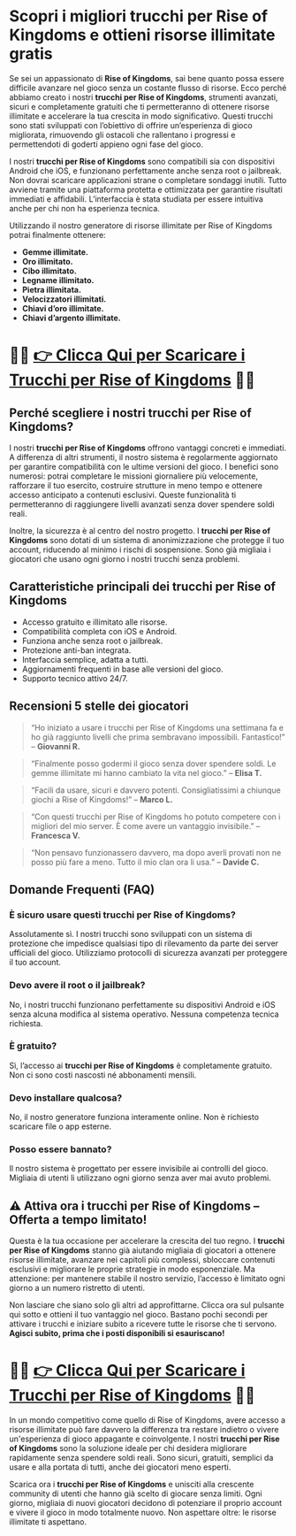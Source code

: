 <h1>Scopri i migliori trucchi per Rise of Kingdoms e ottieni risorse illimitate gratis</h1>

<p>Se sei un appassionato di <strong>Rise of Kingdoms</strong>, sai bene quanto possa essere difficile avanzare nel gioco senza un costante flusso di risorse. Ecco perché abbiamo creato i nostri <strong>trucchi per Rise of Kingdoms</strong>, strumenti avanzati, sicuri e completamente gratuiti che ti permetteranno di ottenere risorse illimitate e accelerare la tua crescita in modo significativo. Questi trucchi sono stati sviluppati con l’obiettivo di offrire un’esperienza di gioco migliorata, rimuovendo gli ostacoli che rallentano i progressi e permettendoti di goderti appieno ogni fase del gioco.</p>

<p>I nostri <strong>trucchi per Rise of Kingdoms</strong> sono compatibili sia con dispositivi Android che iOS, e funzionano perfettamente anche senza root o jailbreak. Non dovrai scaricare applicazioni strane o completare sondaggi inutili. Tutto avviene tramite una piattaforma protetta e ottimizzata per garantire risultati immediati e affidabili. L’interfaccia è stata studiata per essere intuitiva anche per chi non ha esperienza tecnica.</p>

<p>Utilizzando il nostro generatore di risorse illimitate per Rise of Kingdoms potrai finalmente ottenere:</p>

<ul>
  <li><strong>Gemme illimitate.</strong></li>
  <li><strong>Oro illimitato.</strong></li>
  <li><strong>Cibo illimitato.</strong></li>
  <li><strong>Legname illimitato.</strong></li>
  <li><strong>Pietra illimitata.</strong></li>
  <li><strong>Velocizzatori illimitati.</strong></li>
  <li><strong>Chiavi d’oro illimitate.</strong></li>
  <li><strong>Chiavi d’argento illimitate.</strong></li>
</ul>

# 🔴🔴 **[👉 Clicca Qui per Scaricare i Trucchi per Rise of Kingdoms](https://rebrand.ly/MobManiaDev)** 🔴🔴

<h2>Perché scegliere i nostri trucchi per Rise of Kingdoms?</h2>

<p>I nostri <strong>trucchi per Rise of Kingdoms</strong> offrono vantaggi concreti e immediati. A differenza di altri strumenti, il nostro sistema è regolarmente aggiornato per garantire compatibilità con le ultime versioni del gioco. I benefici sono numerosi: potrai completare le missioni giornaliere più velocemente, rafforzare il tuo esercito, costruire strutture in meno tempo e ottenere accesso anticipato a contenuti esclusivi. Queste funzionalità ti permetteranno di raggiungere livelli avanzati senza dover spendere soldi reali.</p>

<p>Inoltre, la sicurezza è al centro del nostro progetto. I <strong>trucchi per Rise of Kingdoms</strong> sono dotati di un sistema di anonimizzazione che protegge il tuo account, riducendo al minimo i rischi di sospensione. Sono già migliaia i giocatori che usano ogni giorno i nostri trucchi senza problemi.</p>

<h2>Caratteristiche principali dei trucchi per Rise of Kingdoms</h2>

<ul>
  <li>Accesso gratuito e illimitato alle risorse.</li>
  <li>Compatibilità completa con iOS e Android.</li>
  <li>Funziona anche senza root o jailbreak.</li>
  <li>Protezione anti-ban integrata.</li>
  <li>Interfaccia semplice, adatta a tutti.</li>
  <li>Aggiornamenti frequenti in base alle versioni del gioco.</li>
  <li>Supporto tecnico attivo 24/7.</li>
</ul>

<h2>Recensioni 5 stelle dei giocatori</h2>

<blockquote>
  <p>“Ho iniziato a usare i trucchi per Rise of Kingdoms una settimana fa e ho già raggiunto livelli che prima sembravano impossibili. Fantastico!” – <strong>Giovanni R.</strong></p>
</blockquote>

<blockquote>
  <p>“Finalmente posso godermi il gioco senza dover spendere soldi. Le gemme illimitate mi hanno cambiato la vita nel gioco.” – <strong>Elisa T.</strong></p>
</blockquote>

<blockquote>
  <p>“Facili da usare, sicuri e davvero potenti. Consigliatissimi a chiunque giochi a Rise of Kingdoms!” – <strong>Marco L.</strong></p>
</blockquote>

<blockquote>
  <p>“Con questi trucchi per Rise of Kingdoms ho potuto competere con i migliori del mio server. È come avere un vantaggio invisibile.” – <strong>Francesca V.</strong></p>
</blockquote>

<blockquote>
  <p>“Non pensavo funzionassero davvero, ma dopo averli provati non ne posso più fare a meno. Tutto il mio clan ora li usa.” – <strong>Davide C.</strong></p>
</blockquote>

<h2>Domande Frequenti (FAQ)</h2>

<h3>È sicuro usare questi trucchi per Rise of Kingdoms?</h3>
<p>Assolutamente sì. I nostri trucchi sono sviluppati con un sistema di protezione che impedisce qualsiasi tipo di rilevamento da parte dei server ufficiali del gioco. Utilizziamo protocolli di sicurezza avanzati per proteggere il tuo account.</p>

<h3>Devo avere il root o il jailbreak?</h3>
<p>No, i nostri trucchi funzionano perfettamente su dispositivi Android e iOS senza alcuna modifica al sistema operativo. Nessuna competenza tecnica richiesta.</p>

<h3>È gratuito?</h3>
<p>Sì, l’accesso ai <strong>trucchi per Rise of Kingdoms</strong> è completamente gratuito. Non ci sono costi nascosti né abbonamenti mensili.</p>

<h3>Devo installare qualcosa?</h3>
<p>No, il nostro generatore funziona interamente online. Non è richiesto scaricare file o app esterne.</p>

<h3>Posso essere bannato?</h3>
<p>Il nostro sistema è progettato per essere invisibile ai controlli del gioco. Migliaia di utenti li utilizzano ogni giorno senza aver mai avuto problemi.</p>

<h2>⚠️ Attiva ora i trucchi per Rise of Kingdoms – Offerta a tempo limitato!</h2>

<p>Questa è la tua occasione per accelerare la crescita del tuo regno. I <strong>trucchi per Rise of Kingdoms</strong> stanno già aiutando migliaia di giocatori a ottenere risorse illimitate, avanzare nei capitoli più complessi, sbloccare contenuti esclusivi e migliorare le proprie strategie in modo esponenziale. Ma attenzione: per mantenere stabile il nostro servizio, l’accesso è limitato ogni giorno a un numero ristretto di utenti.</p>

<p>Non lasciare che siano solo gli altri ad approfittarne. Clicca ora sul pulsante qui sotto e ottieni il tuo vantaggio nel gioco. Bastano pochi secondi per attivare i trucchi e iniziare subito a ricevere tutte le risorse che ti servono. <strong>Agisci subito, prima che i posti disponibili si esauriscano!</strong></p>

# 🔴🔴 **[👉 Clicca Qui per Scaricare i Trucchi per Rise of Kingdoms](https://rebrand.ly/MobManiaDev)** 🔴🔴

<p>In un mondo competitivo come quello di Rise of Kingdoms, avere accesso a risorse illimitate può fare davvero la differenza tra restare indietro o vivere un'esperienza di gioco appagante e coinvolgente. I nostri <strong>trucchi per Rise of Kingdoms</strong> sono la soluzione ideale per chi desidera migliorare rapidamente senza spendere soldi reali. Sono sicuri, gratuiti, semplici da usare e alla portata di tutti, anche dei giocatori meno esperti.</p>

<p>Scarica ora i <strong>trucchi per Rise of Kingdoms</strong> e unisciti alla crescente community di utenti che hanno già scelto di giocare senza limiti. Ogni giorno, migliaia di nuovi giocatori decidono di potenziare il proprio account e vivere il gioco in modo totalmente nuovo. Non aspettare oltre: le risorse illimitate ti aspettano.</p>
